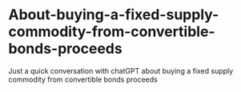 # About-buying-a-fixed-supply-commodity-from-convertible-bonds-proceeds
Just a quick conversation with chatGPT about buying a fixed supply commodity from convertible bonds proceeds
